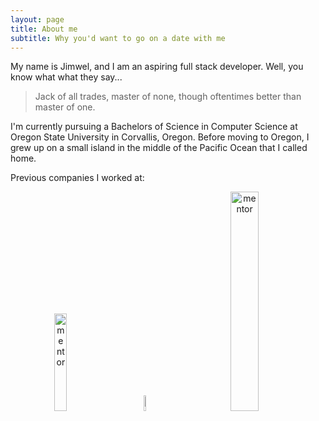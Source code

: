 ```yaml
---
layout: page
title: About me
subtitle: Why you'd want to go on a date with me
---
```


My name is Jimwel, and I am an aspiring full stack developer. Well, you know what what they say...
>Jack of all trades, master of none,
>though oftentimes better than master of one.

I'm currently pursuing a Bachelors of Science in Computer Science at Oregon State University in Corvallis, Oregon.
Before moving to Oregon, I grew up on a small island in the middle of the Pacific Ocean that I called home.

Previous companies I worked at:

<div>
  
  <span style="margin:30px" align="center">
  <img src="https://mgc-images.imgix.net/home/MentorASBLogoBlackHires-AFB2B649.png" alt="mentor" width="20%" height="20%">
  </span>
   
  <span style="margin:30px" align="center">
  <img src="https://upload.wikimedia.org/wikipedia/commons/thumb/c/ca/Seal_of_the_State_of_Hawaii.svg/2000px- Seal_of_the_State_of_Hawaii.svg.png" alt="mentor" width="8%" height="8%">
  </span>
  
  <span style="margin:30px" align="center">
  <img src="https://www.hawaiiusafcu.com/App_Themes/HawaiiUSA/img/logo.png" alt="mentor" width="30%" height="30%">
  </span>

</div>
